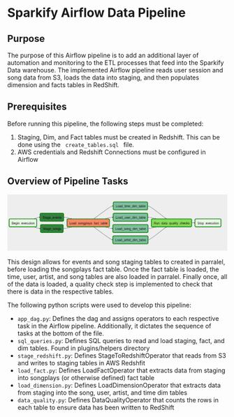 # Sparkify Airflow Data Pipeline

## Purpose
The purpose of this Airflow pipeline is to add an additional layer of automation and monitoring to the ETL processes that feed into the Sparkify Data warehouse. The implemented Airflow pipeline reads user session and song data from S3, loads the data into staging, and then populates dimension and facts tables in RedShift.

## Prerequisites
Before running this pipeline, the following steps must be completed:
1. Staging, Dim, and Fact tables must be created in Redshift. This can be done using the <code> create_tables.sql </code> file.
2. AWS credentials and Redshift Connections must be configured in Airflow

## Overview of Pipeline Tasks

![Airflow](images/airflowpipeline.PNG)

This design allows for events and song staging tables to created in parralel, before loading the songplays fact table. Once the fact table is loaded, the time, user, artist, and song tables are also loaded in parralel. Finally once, all of the data is loaded, a quality check step is implemented to check that there is data in the respective tables. 

The following python scripts were used to develop this pipeline:

- <code>app_dag.py</code>: Defines the dag and assigns operators to each respective task in the Airflow pipeline. Additionally, it dictates the sequence of tasks at the bottom of the file.
- <code>sql_queries.py</code>: Defines SQL queries to read and load staging, fact, and dim tables. Found in plugins/helpers directory
- <code>stage_redshift.py</code>: Defines StageToRedshiftOperator that reads from S3 and writes to staging tables in AWS Redshfit
- <code>load_fact.py</code>: Defines LoadFactOperator that extracts data from staging into songplays (or otherwise defined) fact table
- <code>load_dimension.py</code>: Defines LoadDimensionOperator that extracts data from staging into the song, user, artist, and time dim tables
- <code>data_quality.py</code>: Defines DataQualityOperator that counts the rows in each table to ensure data has been written to RedShift



